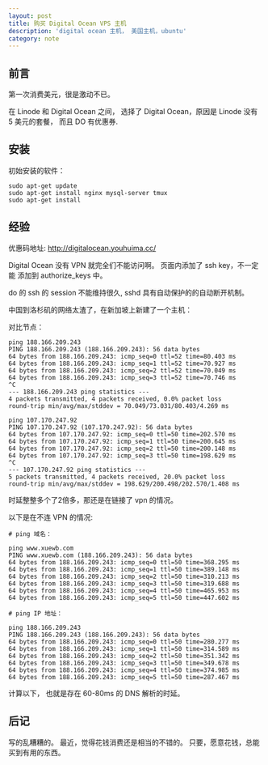 ```yaml
---
layout: post
title: 购买 Digital Ocean VPS 主机    
description: 'digital ocean 主机， 美国主机，ubuntu'
category: note
---
```


## 前言

第一次消费美元，很是激动不已。 

在 Linode 和 Digital Ocean 之间， 选择了 Digital Ocean，原因是 Linode 没有 5 美元的套餐， 而且 DO 有优惠券.

## 安装

初始安装的软件： 

```
sudo apt-get update
sudo apt-get install nginx mysql-server tmux
sudo apt-get install 
```

## 经验

优惠码地址: <http://digitalocean.youhuima.cc/>

Digital Ocean 没有 VPN 就完全们不能访问啊。 页面内添加了 ssh key，不一定能 添加到 authorize_keys 中。

do 的 ssh 的 session 不能维持很久,  sshd 具有自动保护的的自动断开机制。

中国到洛杉矶的网络太渣了，在新加坡上新建了一个主机：

对比节点：

```
ping 188.166.209.243
PING 188.166.209.243 (188.166.209.243): 56 data bytes
64 bytes from 188.166.209.243: icmp_seq=0 ttl=52 time=80.403 ms
64 bytes from 188.166.209.243: icmp_seq=1 ttl=52 time=70.927 ms
64 bytes from 188.166.209.243: icmp_seq=2 ttl=52 time=70.049 ms
64 bytes from 188.166.209.243: icmp_seq=3 ttl=52 time=70.746 ms
^C
--- 188.166.209.243 ping statistics ---
4 packets transmitted, 4 packets received, 0.0% packet loss
round-trip min/avg/max/stddev = 70.049/73.031/80.403/4.269 ms

ping 107.170.247.92
PING 107.170.247.92 (107.170.247.92): 56 data bytes
64 bytes from 107.170.247.92: icmp_seq=0 ttl=50 time=202.570 ms
64 bytes from 107.170.247.92: icmp_seq=1 ttl=50 time=200.645 ms
64 bytes from 107.170.247.92: icmp_seq=2 ttl=50 time=200.148 ms
64 bytes from 107.170.247.92: icmp_seq=3 ttl=50 time=198.629 ms
^C
--- 107.170.247.92 ping statistics ---
5 packets transmitted, 4 packets received, 20.0% packet loss
round-trip min/avg/max/stddev = 198.629/200.498/202.570/1.408 ms
```

时延整整多个了2倍多，那还是在链接了 vpn 的情况。

以下是在不连 VPN 的情况: 

```
# ping 域名：

ping www.xuewb.com
PING www.xuewb.com (188.166.209.243): 56 data bytes
64 bytes from 188.166.209.243: icmp_seq=0 ttl=50 time=368.295 ms
64 bytes from 188.166.209.243: icmp_seq=1 ttl=50 time=389.148 ms
64 bytes from 188.166.209.243: icmp_seq=2 ttl=50 time=310.213 ms
64 bytes from 188.166.209.243: icmp_seq=3 ttl=50 time=319.688 ms
64 bytes from 188.166.209.243: icmp_seq=4 ttl=50 time=465.953 ms
64 bytes from 188.166.209.243: icmp_seq=5 ttl=50 time=447.602 ms

# ping IP 地址：

ping 188.166.209.243
PING 188.166.209.243 (188.166.209.243): 56 data bytes
64 bytes from 188.166.209.243: icmp_seq=0 ttl=50 time=280.277 ms
64 bytes from 188.166.209.243: icmp_seq=1 ttl=50 time=314.589 ms
64 bytes from 188.166.209.243: icmp_seq=2 ttl=50 time=351.342 ms
64 bytes from 188.166.209.243: icmp_seq=3 ttl=50 time=349.678 ms
64 bytes from 188.166.209.243: icmp_seq=4 ttl=50 time=374.985 ms
64 bytes from 188.166.209.243: icmp_seq=5 ttl=50 time=287.467 ms
```

计算以下， 也就是存在 60-80ms 的 DNS 解析的时延。


## 后记

写的乱糟糟的。 最近，觉得花钱消费还是相当的不错的。 只要，愿意花钱，总能买到有用的东西。
